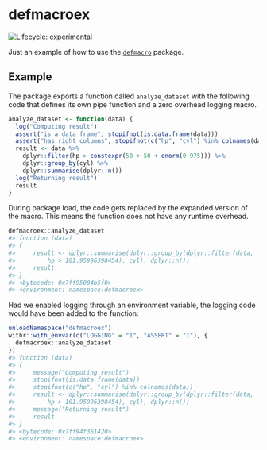 
<!-- README.md is generated from README.Rmd. Please edit that file -->

# defmacroex

<!-- badges: start -->

[![Lifecycle:
experimental](https://img.shields.io/badge/lifecycle-experimental-orange.svg)](https://www.tidyverse.org/lifecycle/#experimental)
<!-- badges: end -->

Just an example of how to use the
[`defmacro`](https://github.com/dirkschumacher/defmacro) package.

## Example

The package exports a function called `analyze_dataset` with the
following code that defines its own pipe function and a zero overhead
logging macro.

``` r
analyze_dataset <- function(data) {
  log("Computing result")
  assert("is a data frame", stopifnot(is.data.frame(data)))
  assert("has right columns", stopifnot(c("hp", "cyl") %in% colnames(data)))
  result <- data %>%
    dplyr::filter(hp > constexpr(50 + 50 + qnorm(0.975))) %>%
    dplyr::group_by(cyl) %>%
    dplyr::summarise(dplyr::n())
  log("Returning result")
  result
}
```

During package load, the code gets replaced by the expanded version of
the macro. This means the function does not have any runtime overhead.

``` r
defmacroex::analyze_dataset
#> function (data) 
#> {
#>     result <- dplyr::summarise(dplyr::group_by(dplyr::filter(data, 
#>         hp > 101.95996398454), cyl), dplyr::n())
#>     result
#> }
#> <bytecode: 0x7ff95004b5f0>
#> <environment: namespace:defmacroex>
```

Had we enabled logging through an environment variable, the logging code
would have been added to the function:

``` r
unloadNamespace("defmacroex")
withr::with_envvar(c("LOGGING" = "1", "ASSERT" = "1"), {
  defmacroex::analyze_dataset
})
#> function (data) 
#> {
#>     message("Computing result")
#>     stopifnot(is.data.frame(data))
#>     stopifnot(c("hp", "cyl") %in% colnames(data))
#>     result <- dplyr::summarise(dplyr::group_by(dplyr::filter(data, 
#>         hp > 101.95996398454), cyl), dplyr::n())
#>     message("Returning result")
#>     result
#> }
#> <bytecode: 0x7ff94f361420>
#> <environment: namespace:defmacroex>
```
